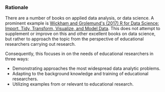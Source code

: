 ### Rationale

There are a number of books on applied data analysis, or data science. A prominent example is [Wickham and Grolemund's (2017) R for Data Science: Import, Tidy, Transform, Visualize, and Model Data](https://www.amazon.com/Data-Science-Transform-Visualize-Model/dp/1491910399/ref=sr_1_1?ie=UTF8&qid=1484001738&sr=8-1&keywords=r+for+data+science). This does not attempt to supplement or improve on this and other excellent books on data science, but rather to approach the topic from the perspective of educational researchers carrying out research.

Consequently, this focuses in on the needs of educational researchers in three ways:

* Demonstrating approaches the most widespread data analytic problems.
* Adapting to the background knowledge and training of educational researchers.
* Utilizing examples from or relevant to educational research.
